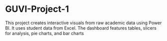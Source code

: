 # GUVI-Project-1
 This project creates interactive visuals from raw academic data using Power BI. It uses student data from Excel. The dashboard features tables, slicers for analysis, pie charts, and bar charts
